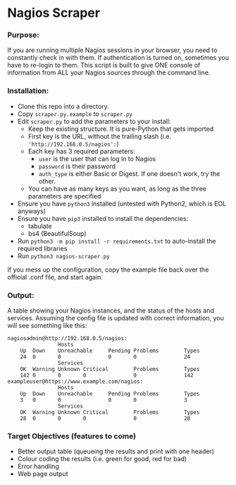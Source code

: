 Nagios Scraper
===

### Purpose:

If you are running multiple Nagios sessions in your browser, you need to constantly check in with them. If authentication is turned on, sometimes you have to re-login to them. This script is built to give ONE console of information from ALL your Nagios sources through the command line.

### Installation:

- Clone this repo into a directory.
- Copy `scraper.py.example` to `scraper.py`
- Edit `scraper.py` to add the parameters to your install:
    - Keep the existing structure. It is pure-Python that gets imported
    - First key is the URL, without the trailing slash (i.e. `'http://192.168.0.5/nagios':`)
    - Each key has 3 required parameters:
        - `user` is the user that can log in to Nagios
        - `password` is their password
        - `auth_type` is either Basic or Digest. If one doesn't work, try the other.
    - You can have as many keys as you want, as long as the three parameters are specified
- Ensure you have `python3` installed (untested with Python2, which is EOL anyways)
- Ensure you have `pip3` installed to install the dependencies:
    - tabulate
    - bs4 (BeautifulSoup)
- Run `python3 -m pip install -r requirements.txt` to auto-install the required libraries
- Run `python3 nagios-scraper.py`

If you mess up the configuration, copy the example file back over the official .conf file, and start again.

### Output:

A table showing your Nagios instances, and the status of the hosts and services. Assuming the config file is updated with correct information, you will see something like this:

```
nagiosadmin@http://192.168.0.5/nagios:
                Hosts
    Up  Down    Unreachable     Pending Problems        Types
    24  0       0               0       0               24
                Services
    OK  Warning Unknown Critical        Problems        Types
    142 0       0       0               0               142
exampleuser@https://www.example.com/nagios:
                Hosts
    Up  Down    Unreachable     Pending Problems        Types
    3   0       0               0       0               3
                Services
    OK  Warning Unknown Critical        Problems        Types
    28  0       0       0               0               28
```

### Target Objectives (features to come)

- Better output table (queueing the results and print with one header)
- Colour coding the results (i.e. green for good, red for bad)
- Error handling
- Web page output